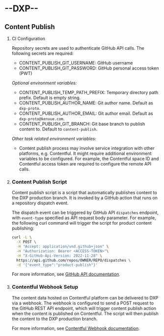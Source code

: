 # --DXP--

## Content Publish

1. CI Configuration

    Repository secrets are used to authenticate GitHub API calls. The following secrets are required:
    - CONTENT_PUBLISH_GIT_USERNAME: GitHub username
    - CONTENT_PUBLISH_GIT_PASSWORD: GitHub personal access token (PWT)


    *Optional environment variables:*
    - CONTENT_PUBLISH_TEMP_PATH_PREFIX: Temporary directory path prefix. Default is empty string.
    - CONTENT_PUBLISH_AUTHOR_NAME: Git author name. Default as `dxp-proto`.
    - CONTENT_PUBLISH_AUTHOR_EMAIL: Git author email. Default as `dxp-proto@kenvue.com`.
    - CONTENT_PUBLISH_GIT_BRANCH: Git base branch to publish content to. Default to `content-publish`.

    *Other task related environment variables:*

      - Content publish process may involve service integration with other platforms, e.g. Contentful. It might require additional environment variables to be configured. For example, the Contentful space ID and Contentful access token are required to configure the remote API calls.

1. ### Content Publish Script
    Content publish script is a script that automatically publishes content to the DXP production branch. It is invoked by a GitHub action that runs on a repository dispatch event.

    The dispatch event can be triggered by GitHub API `dispatches` endpoint, with `event-type` specified as API request body parameter. For example, the following curl command will trigger the script for product content publishing:

    ```bash
    curl -L \
      -X POST \
      -H "Accept: application/vnd.github+json" \
      -H "Authorization: Bearer <ACCESS-TOKEN>"\
      -H "X-GitHub-Api-Version: 2022-11-28" \
      https://api.github.com/repos/OWNER/REPO/dispatches \
      -d '{"event_type":"product-publish"}'
    ```

    For more information, see [GitHub API documentation](https://docs.github.com/en/rest/reference/repos#create-a-repository-dispatch-event).

1. ### Contentful Webhook Setup

    The content data hosted on Contentful platform can be delivered to DXP via a webhook. The webhook is configured to send a POST request to the GitHub REST API endpoint, which will trigger content publish action when the content is published on Contentful. The script will then publish the content to the DXP production branch.

    For more information, see [Contentful Webhook documentation](https://www.contentful.com/developers/docs/concepts/webhooks/).
